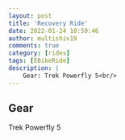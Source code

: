 ```yaml
---
layout: post
title: 'Recovery Ride'
date: 2022-01-24 10:59:46
author: multishiv19
comments: true
category: [rides]
tags: [EBikeRide]
description: |
    Gear: Trek Powerfly 5<br/>
---
```


## Gear
Trek Powerfly 5



<div width='100%' class='strava-embed-placeholder' data-embed-type='activity' data-embed-id='6576497170'></div>
<script src='https://strava-embeds.com/embed.js'></script>
